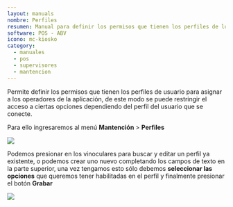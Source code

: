 ```yaml
---
layout: manuals
nombre: Perfiles
resumen: Manual para definir los permisos que tienen los perfiles de los usuarios en el POS.
software: POS - ABV
icono: mc-kiosko
category:
  - manuales
  - pos
  - supervisores
  - mantencion
---
```

Permite definir los permisos que tienen los perfiles de usuario para asignar a los operadores de la aplicación, de este modo se puede restringir el acceso a ciertas opciones dependiendo del perfil del usuario que se conecte.

Para ello ingresaremos al menú **Mantención** > **Perfiles**

<p class="centrado"><img src="{{site.baseurl}}/docs/pos/img/perfiles/1.png"></p>

Podemos presionar en los vinoculares para buscar y editar un perfil ya existente, o podemos crear uno nuevo completando los campos de texto en la parte superior, una vez tengamos esto sólo debemos **seleccionar las opciones** que queremos tener habilitadas en el perfil y finalmente presionar el botón **Grabar**

<p class="centrado"><img src="{{site.baseurl}}/docs/pos/img/perfiles/2.png"></p>